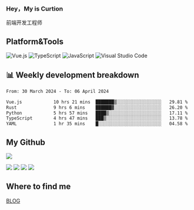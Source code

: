 ### Hey，My is Curtion
前端开发工程师
## Platform&Tools

![Vue.js](https://img.shields.io/badge/-Vue.js-4FC08D?style=flat-square&logo=Vue.js&logoColor=white)
![TypeScript](https://img.shields.io/badge/-TypeScript-007ACC?style=flat-square&logo=typescript&logoColor=white)
![JavaScript](https://img.shields.io/badge/-JavaScript-F7DF1E?style=flat-square&logo=javascript&logoColor=black)
![Visual Studio Code](https://img.shields.io/badge/-VSCode-007ACC?style=flat-square&logo=Visual-Studio-Code&logoColor=white)

## 📊 Weekly development breakdown

<!--START_SECTION:waka-->

```txt
From: 30 March 2024 - To: 06 April 2024

Vue.js            10 hrs 21 mins  ███████▒░░░░░░░░░░░░░░░░░   29.81 %
Rust              9 hrs 6 mins    ██████▓░░░░░░░░░░░░░░░░░░   26.20 %
Python            5 hrs 57 mins   ████▒░░░░░░░░░░░░░░░░░░░░   17.11 %
TypeScript        4 hrs 47 mins   ███▒░░░░░░░░░░░░░░░░░░░░░   13.78 %
YAML              1 hr 35 mins    █░░░░░░░░░░░░░░░░░░░░░░░░   04.58 %
```

<!--END_SECTION:waka-->

## My Github

![](http://github-profile-summary-cards.vercel.app/api/cards/profile-details?username=curtion&theme=nord_bright)

![](http://github-profile-summary-cards.vercel.app/api/cards/stats?username=curtion&theme=nord_bright)
![](http://github-profile-summary-cards.vercel.app/api/cards/productive-time?username=curtion&theme=nord_bright&utcOffset=8)
![](http://github-profile-summary-cards.vercel.app/api/cards/repos-per-language?username=curtion&theme=nord_bright)
![](http://github-profile-summary-cards.vercel.app/api/cards/most-commit-language?username=curtion&theme=nord_bright)

## Where to find me

[BLOG](https://blog.3gxk.net)
